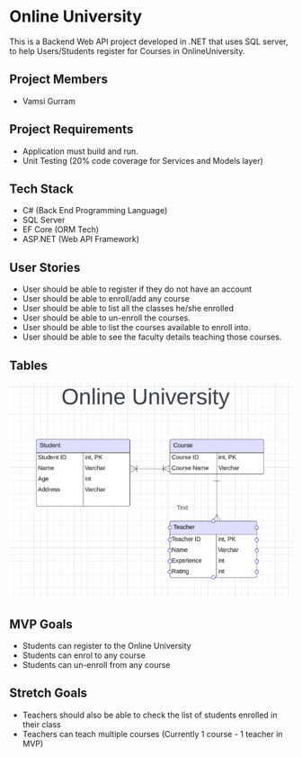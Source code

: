 # Online University

This is a Backend Web API project developed in .NET that uses SQL server, to help Users/Students register for Courses in OnlineUniversity.

## Project Members

- Vamsi Gurram

## Project Requirements

- Application must build and run.
- Unit Testing (20% code coverage for Services and Models layer)

## Tech Stack

- C# (Back End Programming Language)
- SQL Server
- EF Core (ORM Tech)
- ASP.NET (Web API Framework)

## User Stories

- User should be able to register if they do not have an account
- User should be able to enroll/add any course
- User should be able to list all the classes he/she enrolled
- User should be able to un-enroll the courses.
- User should be able to list the courses available to enroll into.
- User should be able to see the faculty details teaching those courses.

## Tables

![ERD](./OnlineUniversity.png)

## MVP Goals

- Students can register to the Online University
- Students can enrol to any course
- Students can un-enroll from any course

## Stretch Goals

- Teachers should also be able to check the list of students enrolled in their class
- Teachers can teach multiple courses (Currently 1 course - 1 teacher in MVP)
